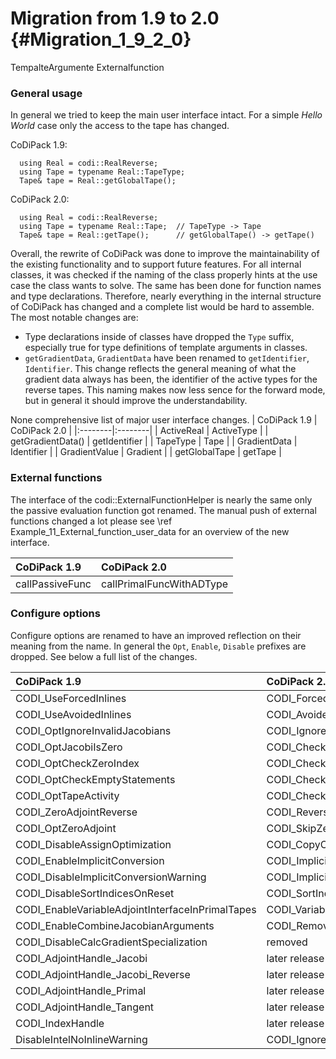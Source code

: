 Migration from 1.9 to 2.0 {#Migration_1_9_2_0}
=======

TempalteArgumente 
Externalfunction

### General usage

In general we tried to keep the main user interface intact. For a simple _Hello World_ case only the access to the tape
has changed. 

CoDiPack 1.9:
```{.cpp}
  using Real = codi::RealReverse;
  using Tape = typename Real::TapeType;
  Tape& tape = Real::getGlobalTape();
```

CoDiPack 2.0:
```{.cpp}
  using Real = codi::RealReverse;
  using Tape = typename Real::Tape;  // TapeType -> Tape
  Tape& tape = Real::getTape();      // getGlobalTape() -> getTape()
```

Overall, the rewrite of CoDiPack was done to improve the maintainability of the existing functionality and to support
future features. For all internal classes, it was checked if the naming of the class properly hints at the use case the
class wants to solve. The same has been done for function names and type declarations. Therefore, nearly everything in
the internal structure of CoDiPack has changed and a complete list would be hard to assemble. The most notable changes
are:
 - Type declarations inside of classes have dropped the `Type` suffix, especially true for type definitions of template
   arguments in classes.
 - `getGradientData`, `GradientData` have been renamed to `getIdentifier`, `Identifier`. This change reflects the
   general meaning of what the gradient data always has been, the identifier of the active types for the reverse tapes.
   This naming makes now less sence for the forward mode, but in general it should improve the understandability.

None comprehensive list of major user interface changes.
| CoDiPack 1.9 | CoDiPack 2.0 |
|:--------|:--------|
| ActiveReal | ActiveType |
| getGradientData() | getIdentifier |
| TapeType | Tape |
| GradientData | Identifier |
| GradientValue | Gradient |
| getGlobalTape | getTape |

### External functions

The interface of the codi::ExternalFunctionHelper is nearly the same only the passive evaluation function got renamed.
The manual push of external functions changed a lot please see \ref Example_11_External_function_user_data for an
overview of the new interface.

| CoDiPack 1.9 | CoDiPack 2.0 |
|:--------|:--------|
| callPassiveFunc | callPrimalFuncWithADType |

### Configure options

Configure options are renamed to have an improved reflection on their meaning from the name. In general the `Opt`,
`Enable`, `Disable` prefixes are dropped. See below a full list of the changes.

| CoDiPack 1.9 | CoDiPack 2.0 |
|:--------|:--------|
| CODI_UseForcedInlines | CODI_ForcedInlines |
| CODI_UseAvoidedInlines | CODI_AvoidedInlines |
| CODI_OptIgnoreInvalidJacobians | CODI_IgnoreInvalidJacobians |
| CODI_OptJacobiIsZero | CODI_CheckJacobianIsZero |
| CODI_OptCheckZeroIndex | CODI_CheckZeroIndex |
| CODI_OptCheckEmptyStatements | CODI_CheckEmptyStatements |
| CODI_OptTapeActivity | CODI_CheckTapeActivity |
| CODI_ZeroAdjointReverse | CODI_ReversalZeroesAdjoints |
| CODI_OptZeroAdjoint | CODI_SkipZeroAdjointEvaluation |
| CODI_DisableAssignOptimization | CODI_CopyOptimization |
| CODI_EnableImplicitConversion | CODI_ImplicitConversion |
| CODI_DisableImplicitConversionWarning | CODI_ImplicitConversionWarning=false |
| CODI_DisableSortIndicesOnReset | CODI_SortIndicesOnReset |
| CODI_EnableVariableAdjointInterfaceInPrimalTapes | CODI_VariableAdjointInterfaceInPrimalTapes |
| CODI_EnableCombineJacobianArguments | CODI_RemoveDuplicateJacobianArguments |
| CODI_DisableCalcGradientSpecialization | removed |
| CODI_AdjointHandle_Jacobi | later release |
| CODI_AdjointHandle_Jacobi_Reverse | later release |
| CODI_AdjointHandle_Primal | later release |
| CODI_AdjointHandle_Tangent | later release |
| CODI_IndexHandle | later release |
| DisableIntelNoInlineWarning | CODI_IgnoreIntelNoInlineWarning |


